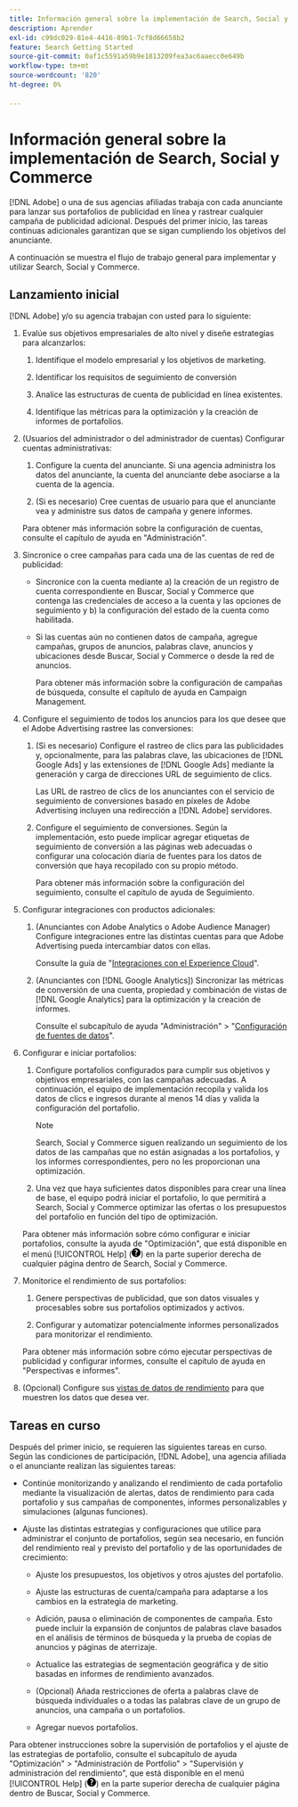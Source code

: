 ```yaml
---
title: Información general sobre la implementación de Search, Social y Commerce
description: Aprender
exl-id: c99dc029-81e4-4416-89b1-7cf8d66658b2
feature: Search Getting Started
source-git-commit: 0af1c5591a59b9e1813209fea3ac6aaecc0e649b
workflow-type: tm+mt
source-wordcount: '820'
ht-degree: 0%

---
```


# Información general sobre la implementación de Search, Social y Commerce

[!DNL Adobe] o una de sus agencias afiliadas trabaja con cada anunciante para lanzar sus portafolios de publicidad en línea y rastrear cualquier campaña de publicidad adicional. Después del primer inicio, las tareas continuas adicionales garantizan que se sigan cumpliendo los objetivos del anunciante.

A continuación se muestra el flujo de trabajo general para implementar y utilizar Search, Social y Commerce.

## Lanzamiento inicial

[!DNL Adobe] y/o su agencia trabajan con usted para lo siguiente:

1. Evalúe sus objetivos empresariales de alto nivel y diseñe estrategias para alcanzarlos:

   1. Identifique el modelo empresarial y los objetivos de marketing.

   1. Identificar los requisitos de seguimiento de conversión

   1. Analice las estructuras de cuenta de publicidad en línea existentes.

   1. Identifique las métricas para la optimización y la creación de informes de portafolios.

1. (Usuarios del administrador o del administrador de cuentas) Configurar cuentas administrativas:

   1. Configure la cuenta del anunciante. Si una agencia administra los datos del anunciante, la cuenta del anunciante debe asociarse a la cuenta de la agencia.

   1. (Si es necesario) Cree cuentas de usuario para que el anunciante vea y administre sus datos de campaña y genere informes.

   Para obtener más información sobre la configuración de cuentas, consulte el capítulo de ayuda en &quot;Administración&quot;.

1. Sincronice o cree campañas para cada una de las cuentas de red de publicidad:

   * Sincronice con la cuenta mediante a) la creación de un registro de cuenta correspondiente en Buscar, Social y Commerce que contenga las credenciales de acceso a la cuenta y las opciones de seguimiento y b) la configuración del estado de la cuenta como habilitada.

   * Si las cuentas aún no contienen datos de campaña, agregue campañas, grupos de anuncios, palabras clave, anuncios y ubicaciones desde Buscar, Social y Commerce o desde la red de anuncios.

     Para obtener más información sobre la configuración de campañas de búsqueda, consulte el capítulo de ayuda en Campaign Management.

1. Configure el seguimiento de todos los anuncios para los que desee que el Adobe Advertising rastree las conversiones:

   1. (Si es necesario) Configure el rastreo de clics para las publicidades y, opcionalmente, para las palabras clave, las ubicaciones de [!DNL Google Ads] y las extensiones de [!DNL Google Ads] mediante la generación y carga de direcciones URL de seguimiento de clics.

      Las URL de rastreo de clics de los anunciantes con el servicio de seguimiento de conversiones basado en píxeles de Adobe Advertising incluyen una redirección a [!DNL Adobe] servidores.

   1. Configure el seguimiento de conversiones. Según la implementación, esto puede implicar agregar etiquetas de seguimiento de conversión a las páginas web adecuadas o configurar una colocación diaria de fuentes para los datos de conversión que haya recopilado con su propio método.

      Para obtener más información sobre la configuración del seguimiento, consulte el capítulo de ayuda de Seguimiento.

1. Configurar integraciones con productos adicionales:

   1. (Anunciantes con Adobe Analytics o Adobe Audience Manager) Configure integraciones entre las distintas cuentas para que Adobe Advertising pueda intercambiar datos con ellas.

      Consulte la guía de &quot;[Integraciones con el Experience Cloud](/help/integrations/home.md)&quot;.

   1. (Anunciantes con [!DNL Google Analytics]) Sincronizar las métricas de conversión de una cuenta, propiedad y combinación de vistas de [!DNL Google Analytics] para la optimización y la creación de informes.

      Consulte el subcapítulo de ayuda &quot;Administración&quot; > &quot;[Configuración de fuentes de datos](/help/search-social-commerce/admin/data-sources/data-source-about.md)&quot;.

1. Configurar e iniciar portafolios:

   1. Configure portafolios configurados para cumplir sus objetivos y objetivos empresariales, con las campañas adecuadas. A continuación, el equipo de implementación recopila y valida los datos de clics e ingresos durante al menos 14 días y valida la configuración del portafolio.

      >[!NOTE]
      >
      >Search, Social y Commerce siguen realizando un seguimiento de los datos de las campañas que no están asignadas a los portafolios, y los informes correspondientes, pero no les proporcionan una optimización.

   1. Una vez que haya suficientes datos disponibles para crear una línea de base, el equipo podrá iniciar el portafolio, lo que permitirá a Search, Social y Commerce optimizar las ofertas o los presupuestos del portafolio en función del tipo de optimización.

   Para obtener más información sobre cómo configurar e iniciar portafolios, consulte la ayuda de &quot;Optimización&quot;, que está disponible en el menú [!UICONTROL Help] (![menú Ayuda](/help/search-social-commerce/assets/help-main-menu.png "menú Ayuda")) en la parte superior derecha de cualquier página dentro de Search, Social y Commerce.

1. Monitorice el rendimiento de sus portafolios:

   1. Genere perspectivas de publicidad, que son datos visuales y procesables sobre sus portafolios optimizados y activos.

   1. Configurar y automatizar potencialmente informes personalizados para monitorizar el rendimiento.

   Para obtener más información sobre cómo ejecutar perspectivas de publicidad y configurar informes, consulte el capítulo de ayuda en &quot;Perspectivas e informes&quot;.

1. (Opcional) Configure sus [vistas de datos de rendimiento](/help/search-social-commerce/common-tasks/data-views/data-views-about.md) para que muestren los datos que desea ver.

## Tareas en curso

Después del primer inicio, se requieren las siguientes tareas en curso. Según las condiciones de participación, [!DNL Adobe], una agencia afiliada o el anunciante realizan las siguientes tareas:

* Continúe monitorizando y analizando el rendimiento de cada portafolio mediante la visualización de alertas, datos de rendimiento para cada portafolio y sus campañas de componentes, informes personalizables y simulaciones (algunas funciones).

* Ajuste las distintas estrategias y configuraciones que utilice para administrar el conjunto de portafolios, según sea necesario, en función del rendimiento real y previsto del portafolio y de las oportunidades de crecimiento:

   * Ajuste los presupuestos, los objetivos y otros ajustes del portafolio.

   * Ajuste las estructuras de cuenta/campaña para adaptarse a los cambios en la estrategia de marketing.

   * Adición, pausa o eliminación de componentes de campaña. Esto puede incluir la expansión de conjuntos de palabras clave basados en el análisis de términos de búsqueda y la prueba de copias de anuncios y páginas de aterrizaje.

   * Actualice las estrategias de segmentación geográfica y de sitio basadas en informes de rendimiento avanzados.

   * (Opcional) Añada restricciones de oferta a palabras clave de búsqueda individuales o a todas las palabras clave de un grupo de anuncios, una campaña o un portafolios.

   * Agregar nuevos portafolios.

Para obtener instrucciones sobre la supervisión de portafolios y el ajuste de las estrategias de portafolio, consulte el subcapítulo de ayuda &quot;Optimización&quot; > &quot;Administración de Portfolio&quot; > &quot;Supervisión y administración del rendimiento&quot;, que está disponible en el menú [!UICONTROL Help] (![menú Ayuda](/help/search-social-commerce/assets/help-main-menu.png "menú Ayuda")) en la parte superior derecha de cualquier página dentro de Buscar, Social y Commerce.
